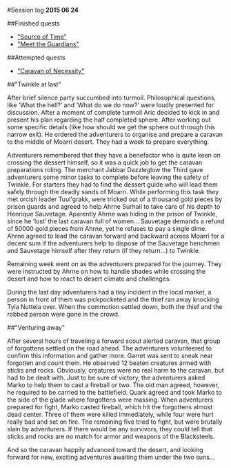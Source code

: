 #Session log
__2015 06 24__

##Finished quests
  * ["Source of Time"](./03_Source_of_Time.md)
  * ["Meet the Guardians"](./06_Meet_the_Guardians.md)

##Attempted quests
  * ["Caravan of Necessity"](./07_Caravan_of_Necessity.md)

##"Twinkle at last"

After brief silence party succumbed into turmoil. Philosophical questions, like
‘What the hell?’ and ‘What do we do now?’ were loudly presented for discussion.
After a moment of complete turmoil Aric decided to kick in and present his plan
regarding the half completed sphere. After working out some specific details
(like how should we get the sphere out through this narrow exit). He ordered
the adventurers to organise and prepare a caravan to the middle of Moarri
desert. They had a week to prepare everything.

Adventurers remembered that they have a benefactor who is quite keen on
crossing the dessert himself, so it was a quick job to get the caravan
preparations roling. The merchant Jabbar Dazzleglow the Third gave adventurers
some minor tasks to complete before leaving the safety of Twinkle. For starters
they had to find the dessert guide who will lead them safely through the deadly
sands of Moarri. While performing this task they met orcish leader Tuul'grakk,
were tricked out of a thousand gold pieces by prison guards and agreed to help
Ahrne Surhail to take care of his depth to Henrique Sauvetage. Aparently Ahrne
was hiding in the prison of Twinkle, since he ‘lost’ the last caravan full of
women… Sauvetage demands a refund of 50000 gold pieces from Ahrne, yet he
refuses to pay a single dime. Ahrne agreed to lead the caravan forward and
backward across Moarri for a decent sum if the adventurers help to dispose of
the Sauvetage henchmen and Sauvetage himself after they return (if they
return...) to Twinkle.

Remaining week went on as the adventurers prepared for the journey. They were
instructed by Ahrne on how to handle shades while crossing the desert and how
to react to desert climate and challenges.

During the last day adventurers had a tiny incident in the local market, a
person in front of them was pickpocketed and the thief ran away knocking Tyla
Nuttela over. When the commotion settled down, both the thief and the robbed
person were gone in the crowd.

##"Venturing away"

After several hours of traveling a forward scout alerted caravan, that group of
forgottens settled on the road ahead. The adventurers volunteered to confirm
this information and gather more. Garret was sent to sneak near forgotten and
count them. He observed 12 beaten creatures armed with sticks and rocks.
Obviously, creatures were no real harm to the caravan, but had to be dealt with.
Just to be sure of victory, the adventurers asked Marko to help them to cast a
fireball or two. The old man agreed, however, he required to be carried to the
battlefield. Quark agreed and took Marko to the side of the glade where
forgottens were massing. When adventurers prepared for fight, Marko casted
fireball, which hit the forgottens almost dead center. Three of them were
killed immediately, while four were hurt really bad and set on fire. The
remaining five tried to fight, but were brutally slain by adventurers. If there
would be any survivors, they could tell that sticks and rocks are no match for
armor and weapons of the Blacksteels.

And so the caravan happily advanced toward the desert, and looking forward for
new, exciting  adventures awaiting them under the two suns...

